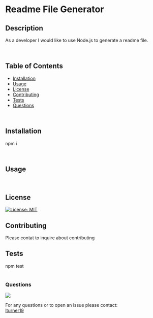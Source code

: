 
  # Readme File Generator
      
  ## Description
  As a developer I would like to use Node.js to generate a readme file.
    
  <br>
      
  ## Table of Contents
  
  * [Installation](#Installation) 
  * [Usage](#Usage)
  * [License](#License)
  * [Contributing](#Contributing)
  * [Tests](#Tests)
  * [Questions](#Questions)
    
  <br>
    
  ## Installation
  npm i  
    
  <br>
      
  ## Usage
    
  <br>
      
  ## License
  [![License: MIT](https://img.shields.io/badge/License-MIT-yellow.svg)](https://opensource.org/licenses/MIT)
    
      
  ## Contributing
  Please contat to inquire about contributing
  <br>
      
  ## Tests
  npm test  
  <br>
      
  ### Questions
  <img src = "https://avatars1.githubusercontent.com/u/53972257?v=4">
    
  <br>
    
  For any questions or to open an issue please contact:
  <br>
  [lturner19](https://github.com/lturner19)
    